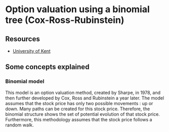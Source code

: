 # Option valuation using a binomial tree (Cox-Ross-Rubinstein)

## Resources
- [University of Kent](https://www.kent.ac.uk/learning/documents/slas-documents/Binomial_models.pdf)

## Some concepts explained
### Binomial model
This model is an option valuation method, created by Sharpe, in 1978, and then further developed by Cox, Ross and Rubinstein a year later. 
The model assumes that the stock price has only two possible movements : up or down. Many paths can be created for this stock price. Therefore, the binomial structure shows the set of potential evolution of that stock price. Furthermore, this methodology assumes that the stock price follows a random walk. 


